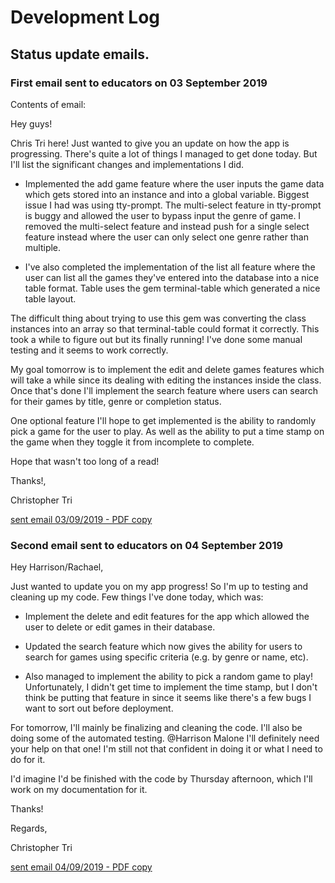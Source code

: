 # Development Log

## Status update emails.

### First email sent to educators on 03 September 2019

Contents of email:

Hey guys!

Chris Tri here! Just wanted to give you an update on how the app is progressing.
There's quite a lot of things I managed to get done today. But I'll list the significant changes and implementations I did.

- Implemented the add game feature where the user inputs the game data which gets stored into an instance and into
a global variable. Biggest issue I had was using tty-prompt. The multi-select feature in tty-prompt is buggy and
allowed the user to bypass input the genre of game. I removed the multi-select feature and instead push for a single
select feature instead where the user can only select one genre rather than multiple.

- I've also completed the implementation of the list all feature where the user can list all the games they've entered into the database into a nice table format. Table uses the gem terminal-table which generated a nice table layout.

The difficult thing about trying to use this gem was converting the class instances into an array so that terminal-table could format it correctly. This took a while to figure out but its finally running! I've done some manual testing and it seems to work correctly.

My goal tomorrow is to implement the edit and delete games features which will take a while since its dealing with
editing the instances inside the class. Once that's done I'll implement the search feature where users can search for their games by title, genre or completion status.

One optional feature I'll hope to get implemented is the ability to randomly pick a game for the user to play. As well as the ability to put a time stamp on the game when they toggle it from incomplete to complete.

Hope that wasn't too long of a read!

Thanks!,

Christopher Tri

[sent email 03/09/2019 - PDF copy](assets/chris-tri-T1A2-6-status-update-03-09-2019.pdf)


### Second email sent to educators on 04 September 2019

Hey Harrison/Rachael,

Just wanted to update you on my app progress!
So I'm up to testing and cleaning up my code.
Few things I've done today, which was:

- Implement the delete and edit features for the app which allowed the user to delete or edit games in their database.

- Updated the search feature which now gives the ability for users to search for games using specific criteria (e.g. by genre or name, etc).

- Also managed to implement the ability to pick a random game to play! Unfortunately, I didn't get time to implement the time stamp, but I don't think be putting that feature in since it seems like there's a few bugs I want to sort out before deployment.

For tomorrow, I'll mainly be finalizing and cleaning the code. I'll also be doing some of the automated
testing. @Harrison Malone I'll definitely need your help on that one! I'm still not that confident in doing it or what I need to do for it.

I'd imagine I'd be finished with the code by Thursday afternoon, which I'll work on my documentation for it.

Thanks!

Regards,

Christopher Tri

[sent email 04/09/2019 - PDF copy](assets/chris-tri-T1A2-6-status-update-04-09-2019.pdf)


